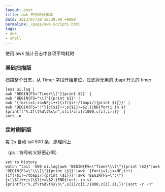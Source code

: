 ```yaml
---
layout: post
title: awk 日志统计脚本
date: 2013/07/20 18:30:00 +0800
permalink: /page/awk-scripts.html
tags:
- awk
- shell
---
```


使用 awk 统计日志中各项平均耗时

### 基础扫描版

扫描整个日志，从 Timer 字段开始定位，过滤掉无用的 tbapi 开头的 timer

```
less ui.log | 
awk 'BEGIN{FS="Timer\\["}{print $2}' | 
awk 'BEGIN{FS="\\]"}{print $1}' | 
awk '{for(i=1;i<=NF;i++){if($i!~/tbapi/){print $i}}}' | 
awk 'BEGIN{FS=":"}{c[$1]++;s[$1]+=$2;}END{for(i in s){printf("%.2f\t%d\t%s\n",s[i]/c[i]/1000,c[i],i);}}' | 
sort -n
```

### 定时刷新版 

每 2s 自动 tail 500 条，原理同上

（ps：符号转义好恶心啊）

```
set +o history
watch "tail -500 ui.log|awk 'BEGIN{FS=\"Timer\\\[\"}{print \$2}'|awk 'BEGIN{FS=\"\\\]\"}{print \$1}'|awk '{for(i=1;i<=NF;i++){if(\$i!~/tbapi/){print \$i}}}'|awk 'BEGIN{FS=\":\"}{c[\$1]++;s[\$1]+=\$2;}END{for(i in s){printf(\"%.2f\t%d\t%s\n\",s[i]/c[i]/1000,c[i],i);}}'|sort -r -n"  
```
